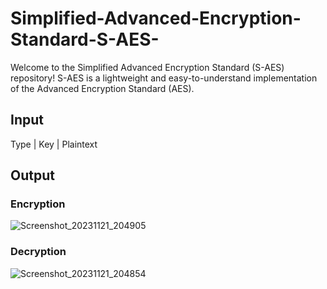 # Simplified-Advanced-Encryption-Standard-S-AES-
Welcome to the Simplified Advanced Encryption Standard (S-AES) repository! S-AES is a lightweight and easy-to-understand implementation of the Advanced Encryption Standard (AES).

## Input
Type | Key | Plaintext
## Output

### Encryption
![Screenshot_20231121_204905](https://github.com/nayera540/Simplified-Advanced-Encryption-Standard-S-AES-/assets/69148381/bf6e172f-cfcd-4994-868b-ea92857e75a2)

### Decryption
![Screenshot_20231121_204854](https://github.com/nayera540/Simplified-Advanced-Encryption-Standard-S-AES-/assets/69148381/ae5d3a04-e399-4366-9f02-6896e6ab39d2)



